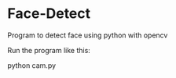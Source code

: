 # Face-Detect
 Program to detect face using python with opencv
 
 
Run the program like this:

python cam.py

